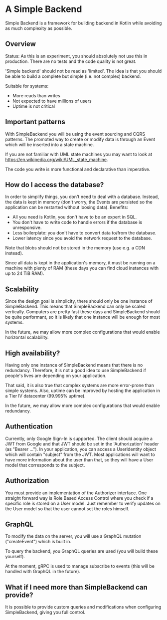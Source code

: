 # A Simple Backend

Simple Backend is a framework for building backend in Kotlin while avoiding as much complexity as possible.

## Overview

Status: As this is an experiment, you should absolutely not use this in production. There are no tests and the code quality is not great.

'Simple backend' should not be read as 'limited'. The idea is that you should be able to build a complete but simple (i.e. not complex) backend.

Suitable for systems:

* More reads than writes
* Not expected to have millions of users
* Uptime is not critical

## Important patterns

With SimpleBackend you will be using the event sourcing and CQRS patterns. The promoted way to create or modify data is through an Event which will be inserted
into a state machine.

If you are not familiar with UML state machines you may want to look at https://en.wikipedia.org/wiki/UML_state_machine.

The code you write is more functional and declarative than imperative.

## How do I access the database?

In order to simplify things, you don't need to deal with a database. Instead, the data is kept in memory (don't worry, the Events are persisted so the
application can be restarted without loosing data). Benefits:

* All you need is Kotlin, you don't have to be an expert in SQL.
* You don't have to write code to handle errors if the database is unresponsive.
* Less boilerplate: you don't have to convert data to/from the database.
* Lower latency since you avoid the network request to the database.

Note that blobs should not be stored in the memory (use e.g. a CDN instead).

Since all data is kept in the application's memory, it must be running on a machine with plenty of RAM (these days you can find cloud instances with up to 24
TiB RAM).

## Scalability

Since the design goal is simplicity, there should only be one instance of SimpleBackend. This means that SimpleBackend can only be scaled vertically. Computers
are pretty fast these days and SimpleBackend should be quite performant, so it is likely that one instance will be enough for most systems.

In the future, we may allow more complex configurations that would enable horizontal scalability.

## High availability?

Having only one instance of SimpleBackend means that there is no redundancy. Therefore, it is not a good idea to use SimpleBackend if people's lives are
depending on your application.

That said, it is also true that complex systems are more error-prone than simple systems. Also, uptime can be improved by hosting the application in a Tier IV
datacenter (99.995% uptime).

In the future, we may allow more complex configurations that would enable redundancy.

## Authentication

Currently, only Google Sign-In is supported. The client should acquire a JWT from Google and that JWT should be set in the 'Authorization' header
(as "Bearer ..."). In your application, you can access a UserIdentity object which will contain "subject" from the JWT. Most applications will want to have more
information about the user than that, so they will have a User model that corresponds to the subject.

## Authorization

You must provide an implementation of the Authorizer interface. One straight forward way is Role Based Access Control where you check if a specific role is
stored on a User model. Just remember to verify updates on the User model so that the user cannot set the roles himself.

## GraphQL

To modify the data on the server, you will use a GraphQL mutation ("createEvent") which is built in.

To query the backend, you GraphQL queries are used (you will build these yourself).

At the moment, gRPC is used to manage subscribe to events (this will be handled with GraphQL in the future).

## What if I need more than SimpleBackend can provide?

It is possible to provide custom queries and modifications when configuring SimpleBackend, giving you full control.
